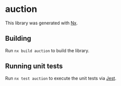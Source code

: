 # auction

This library was generated with [Nx](https://nx.dev).

## Building

Run `nx build auction` to build the library.

## Running unit tests

Run `nx test auction` to execute the unit tests via [Jest](https://jestjs.io).
